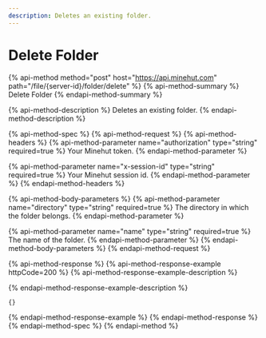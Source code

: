 ```yaml
---
description: Deletes an existing folder.
---
```


# Delete Folder

{% api-method method="post" host="https://api.minehut.com" path="/file/{server-id}/folder/delete" %}
{% api-method-summary %}
Delete Folder
{% endapi-method-summary %}

{% api-method-description %}
Deletes an existing folder.
{% endapi-method-description %}

{% api-method-spec %}
{% api-method-request %}
{% api-method-headers %}
{% api-method-parameter name="authorization" type="string" required=true %}
Your Minehut token.
{% endapi-method-parameter %}

{% api-method-parameter name="x-session-id" type="string" required=true %}
Your Minehut session id.
{% endapi-method-parameter %}
{% endapi-method-headers %}

{% api-method-body-parameters %}
{% api-method-parameter name="directory" type="string" required=true %}
The directory in which the folder belongs.
{% endapi-method-parameter %}

{% api-method-parameter name="name" type="string" required=true %}
The name of the folder.
{% endapi-method-parameter %}
{% endapi-method-body-parameters %}
{% endapi-method-request %}

{% api-method-response %}
{% api-method-response-example httpCode=200 %}
{% api-method-response-example-description %}

{% endapi-method-response-example-description %}

```
{}
```
{% endapi-method-response-example %}
{% endapi-method-response %}
{% endapi-method-spec %}
{% endapi-method %}

